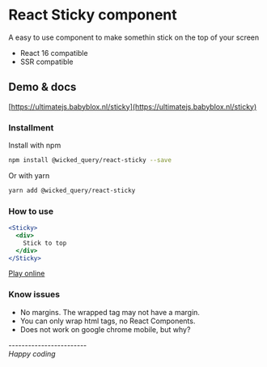 # React Sticky component

A easy to use component to make somethin stick on the top of your screen

- React 16 compatible
- SSR compatible

## Demo & docs
[https://ultimatejs.babyblox.nl/sticky](https://ultimatejs.babyblox.nl/sticky)

### Installment
Install with npm
````bash
npm install @wicked_query/react-sticky --save
````

Or with yarn
````bash
yarn add @wicked_query/react-sticky
````

### How to use
````jsx harmony
<Sticky>
  <div>
    Stick to top
  </div>
</Sticky>

````
[Play online](https://codesandbox.io/s/96v04jy3y)

### Know issues
- No margins. The wrapped tag may not have a margin.
- You can only wrap html tags, no React Components.
- Does not work on google chrome mobile, but why?

\------------------------\
_Happy coding_
